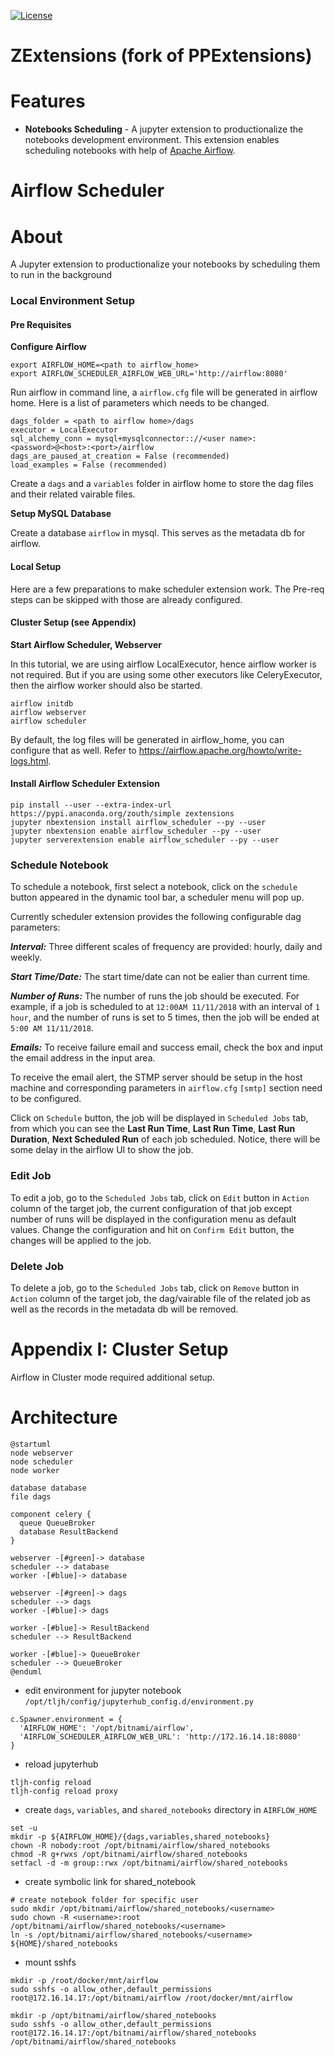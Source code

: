 [![License](https://img.shields.io/badge/License-BSD%203--Clause-blue.svg)](https://opensource.org/licenses/BSD-3-Clause)

# ZExtensions (fork of PPExtensions)


# Features

- **Notebooks Scheduling** - A jupyter extension to productionalize the notebooks development environment. This extension enables scheduling notebooks with help of [Apache Airflow](https://airflow.apache.org/).

# Airflow Scheduler 

# About
A Jupyter extension to productionalize your notebooks by scheduling them to run in the background

### Local Environment Setup

#### Pre Requisites

**Configure Airflow**
```
export AIRFLOW_HOME=<path to airflow_home>
export AIRFLOW_SCHEDULER_AIRFLOW_WEB_URL='http://airflow:8080'
```

Run airflow in command line, a `airflow.cfg` file will be generated in airflow home. Here is a list of parameters which needs to be changed.

```
dags_folder = <path to airflow home>/dags
executor = LocalExecutor
sql_alchemy_conn = mysql+mysqlconnector:://<user name>:<password>@<host>:<port>/airflow
dags_are_paused_at_creation = False (recommended)
load_examples = False (recommended)
```

Create a `dags` and a `variables` folder in airflow home to store the dag files and their related vairable files.

**Setup MySQL Database**

Create a database `airflow` in mysql. This serves as the metadata db for airflow.

#### Local Setup

Here are a few preparations to make scheduler extension work. The Pre-req steps can be skipped with those are already configured.

#### Cluster Setup (see Appendix)

**Start Airflow Scheduler, Webserver**

In this tutorial, we are using airflow LocalExecutor, hence airflow worker is not required. But if you are using some other executors like CeleryExecutor, then the airflow worker should also be started. 

```
airflow initdb
airflow webserver
airflow scheduler 
```

By default, the log files will be generated in airflow_home, you can configure that as well. Refer to https://airflow.apache.org/howto/write-logs.html.

#### Install Airflow Scheduler Extension

```
pip install --user --extra-index-url https://pypi.anaconda.org/zouth/simple zextensions
jupyter nbextension install airflow_scheduler --py --user
jupyter nbextension enable airflow_scheduler --py --user
jupyter serverextension enable airflow_scheduler --py --user 
```


### Schedule Notebook

To schedule a notebook, first select a notebook, click on the `schedule` button appeared in the dynamic tool bar, a scheduler menu will pop up. 

Currently scheduler extension provides the following configurable dag parameters:

***Interval:*** Three different scales of frequency are provided: hourly, daily and weekly. 

***Start Time/Date:*** The start time/date can not be ealier than current time.  

***Number of Runs:*** The number of runs the job should be executed. For example, if a job is scheduled to at `12:00AM 11/11/2018` with an interval of `1 hour`, and the number of runs is set to 5 times, then the job will be ended at `5:00 AM 11/11/2018`. 

***Emails:*** To receive failure email and success email, check the box and input the email address in the input area. 

To receive the email alert, the STMP server should be setup in the host machine and corresponding parameters in `airflow.cfg`  `[smtp]` section need to be configured.

Click on `Schedule` button, the job will be displayed in `Scheduled Jobs` tab, from which you can see the **Last Run Time**, **Last Run Time**, **Last Run Duration**, **Next Scheduled Run** of each job scheduled. Notice, there will be some delay in the airflow UI to show the job.

### Edit Job

To edit a job, go to the `Scheduled Jobs` tab, click on `Edit` button in `Action` column of the target job, the current configuration of that job except number of runs will be displayed in the configuration menu as default values.  Change the configuration and hit on `Confirm Edit` button, the changes will be applied to the job.


### Delete Job

To delete a job, go to the `Scheduled Jobs` tab, click on `Remove` button in `Action` column of the target job, the dag/vairable file of the related job as well as the records in the metadata db will be removed. 



# Appendix I: Cluster Setup
Airflow in Cluster mode required additional setup.

# Architecture

```puml
@startuml
node webserver
node scheduler
node worker

database database
file dags

component celery {
  queue QueueBroker
  database ResultBackend
}

webserver -[#green]-> database
scheduler --> database
worker -[#blue]-> database

webserver -[#green]-> dags
scheduler --> dags
worker -[#blue]-> dags

worker -[#blue]-> ResultBackend
scheduler --> ResultBackend

worker -[#blue]-> QueueBroker
scheduler --> QueueBroker
@enduml
```

- edit environment for jupyter notebook `/opt/tljh/config/jupyterhub_config.d/environment.py`
```
c.Spawner.environment = {
  'AIRFLOW_HOME': '/opt/bitnami/airflow',
  'AIRFLOW_SCHEDULER_AIRFLOW_WEB_URL': 'http://172.16.14.18:8080'
}
```

- reload jupyterhub 
```
tljh-config reload
tljh-config reload proxy
```

- create `dags`, `variables`, and `shared_notebooks` directory in `AIRFLOW_HOME`
```
set -u
mkdir -p ${AIRFLOW_HOME}/{dags,variables,shared_notebooks}
chown -R nobody:root /opt/bitnami/airflow/shared_notebooks
chmod -R g+rwxs /opt/bitnami/airflow/shared_notebooks
setfacl -d -m group::rwx /opt/bitnami/airflow/shared_notebooks

```
- create symbolic link for shared_notebook
```
# create notebook folder for specific user
sudo mkdir /opt/bitnami/airflow/shared_notebooks/<username>
sudo chown -R <username>:root /opt/bitnami/airflow/shared_notebooks/<username>
ln -s /opt/bitnami/airflow/shared_notebooks/<username> ${HOME}/shared_notebooks
```
- mount sshfs
```
mkdir -p /root/docker/mnt/airflow
sudo sshfs -o allow_other,default_permissions root@172.16.14.17:/opt/bitnami/airflow /root/docker/mnt/airflow

mkdir -p /opt/bitnami/airflow/shared_notebooks
sudo sshfs -o allow_other,default_permissions root@172.16.14.17:/opt/bitnami/airflow/shared_notebooks /opt/bitnami/airflow/shared_notebooks

